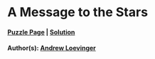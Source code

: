 # A Message to the Stars

#### [Puzzle Page](https://www.peapuzzlehunt.com/a-message-to-the-stars) | [Solution](4.6.pdf)
#### Author(s): [Andrew Loevinger](../../../../search.html?q=Andrew+Loevinger)

